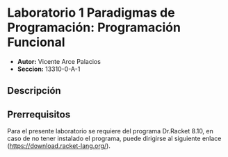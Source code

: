 # Laboratorio 1 Paradigmas de Programación: Programación Funcional
* **Autor:** Vicente Arce Palacios
* **Seccion:** 13310-0-A-1

## Descripción

## Prerrequisitos
Para el presente laboratorio se requiere del programa Dr.Racket 8.10, en caso de no tener instalado el programa, puede dirigirse al siguiente enlace (https://download.racket-lang.org/).
